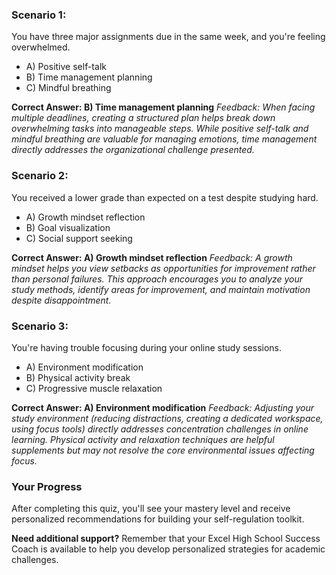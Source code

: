 

### Scenario 1:
You have three major assignments due in the same week, and you're feeling overwhelmed.

- A) Positive self-talk
- B) Time management planning
- C) Mindful breathing

**Correct Answer: B) Time management planning**
*Feedback: When facing multiple deadlines, creating a structured plan helps break down overwhelming tasks into manageable steps. While positive self-talk and mindful breathing are valuable for managing emotions, time management directly addresses the organizational challenge presented.*

### Scenario 2:
You received a lower grade than expected on a test despite studying hard.

- A) Growth mindset reflection
- B) Goal visualization
- C) Social support seeking

**Correct Answer: A) Growth mindset reflection**
*Feedback: A growth mindset helps you view setbacks as opportunities for improvement rather than personal failures. This approach encourages you to analyze your study methods, identify areas for improvement, and maintain motivation despite disappointment.*

### Scenario 3:
You're having trouble focusing during your online study sessions.

- A) Environment modification
- B) Physical activity break
- C) Progressive muscle relaxation

**Correct Answer: A) Environment modification**
*Feedback: Adjusting your study environment (reducing distractions, creating a dedicated workspace, using focus tools) directly addresses concentration challenges in online learning. Physical activity and relaxation techniques are helpful supplements but may not resolve the core environmental issues affecting focus.*

### Your Progress
After completing this quiz, you'll see your mastery level and receive personalized recommendations for building your self-regulation toolkit.

**Need additional support?** Remember that your Excel High School Success Coach is available to help you develop personalized strategies for academic challenges.
